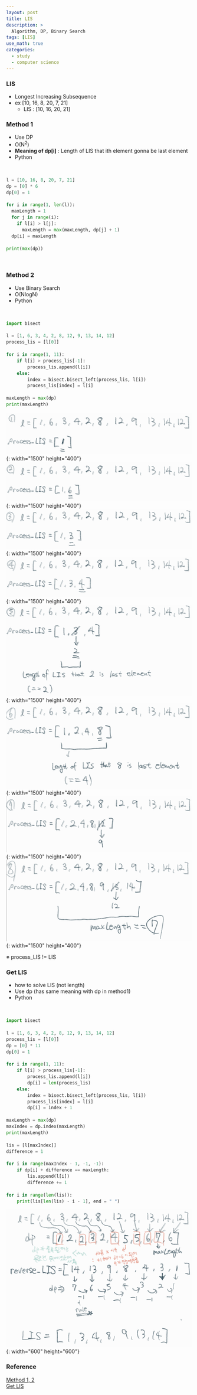 ```yaml
---
layout: post
title: LIS
description: >
  Algorithm, DP, Binary Search
tags: [LIS]
use_math: true
categories:
  - study
  - computer science
---
```

### LIS
* Longest Increasing Subsequence
* ex [10, 16, 8, 20, 7, 21]
  * LIS : [10, 16, 20, 21]

### Method 1
* Use DP
* O(N<sup>2</sup>)
* **Meaning of dp[i]** : Length of LIS that ith element gonna be last element
* Python
<br>

~~~python
l = [10, 16, 8, 20, 7, 21]
dp = [0] * 6
dp[0] = 1

for i in range(1, len(l)):
  maxLength = 1
  for j in range(i):
    if l[i] > l[j]:
      maxLength = max(maxLength, dp[j] + 1)
  dp[i] = maxLength

print(max(dp))
~~~
<br>

### Method 2
* Use Binary Search
* O(NlogN)
* Python
<br>

~~~python
import bisect

l = [1, 6, 3, 4, 2, 8, 12, 9, 13, 14, 12]
process_lis = [l[0]]

for i in range(1, 11):
    if l[i] > process_lis[-1]:
        process_lis.append(l[i])
    else:
        index = bisect.bisect_left(process_lis, l[i])
        process_lis[index] = l[i]

maxLength = max(dp)
print(maxLength)
~~~

![그림1](https://github.com/hyun-jin891/hyun-jin891.github.io/blob/master/assets/img/126.PNG?raw=true){: width="1500" height="400"}
![그림2](https://github.com/hyun-jin891/hyun-jin891.github.io/blob/master/assets/img/127.PNG?raw=true){: width="1500" height="400"}
![그림3](https://github.com/hyun-jin891/hyun-jin891.github.io/blob/master/assets/img/128.PNG?raw=true){: width="1500" height="400"}
![그림4](https://github.com/hyun-jin891/hyun-jin891.github.io/blob/master/assets/img/129.PNG?raw=true){: width="1500" height="400"}
![그림5](https://github.com/hyun-jin891/hyun-jin891.github.io/blob/master/assets/img/130.PNG?raw=true){: width="1500" height="400"}
![그림6](https://github.com/hyun-jin891/hyun-jin891.github.io/blob/master/assets/img/131.PNG?raw=true){: width="1500" height="400"}
![그림7](https://github.com/hyun-jin891/hyun-jin891.github.io/blob/master/assets/img/132.PNG?raw=true){: width="1500" height="400"}
![그림8](https://github.com/hyun-jin891/hyun-jin891.github.io/blob/master/assets/img/133.PNG?raw=true){: width="1500" height="400"}

※ process_LIS != LIS

### Get LIS
* how to solve LIS (not length)
* Use dp (has same meaning with dp in method1)
* Python
<br>

~~~python
import bisect

l = [1, 6, 3, 4, 2, 8, 12, 9, 13, 14, 12]
process_lis = [l[0]]
dp = [0] * 11
dp[0] = 1

for i in range(1, 11):
    if l[i] > process_lis[-1]:
        process_lis.append(l[i])
        dp[i] = len(process_lis)
    else:
        index = bisect.bisect_left(process_lis, l[i])
        process_lis[index] = l[i]
        dp[i] = index + 1   

maxLength = max(dp)
maxIndex = dp.index(maxLength)
print(maxLength)

lis = [l[maxIndex]]
difference = 1

for i in range(maxIndex - 1, -1, -1):
    if dp[i] + difference == maxLength:
        lis.append(l[i])
        difference += 1

for i in range(len(lis)):
    print(lis[len(lis) - i - 1], end = " ")
~~~
![그림9](https://github.com/hyun-jin891/hyun-jin891.github.io/blob/master/assets/img/134.PNG?raw=true){: width="600" height="600"}

### Reference
[Method 1, 2](https://4legs-study.tistory.com/106)<br>
[Get LIS](https://seohyun0120.tistory.com/entry/%EA%B0%80%EC%9E%A5-%EA%B8%B4-%EC%A6%9D%EA%B0%80%ED%95%98%EB%8A%94-%EB%B6%80%EB%B6%84-%EC%88%98%EC%97%B4LIS-%EC%99%84%EC%A0%84-%EC%A0%95%EB%B3%B5-%EB%B0%B1%EC%A4%80-%ED%8C%8C%EC%9D%B4%EC%8D%AC)<br>
